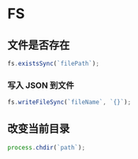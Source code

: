 # FS

## 文件是否存在

```js
fs.existsSync(`filePath`);
```

### 写入 JSON 到文件

```js
fs.writeFileSync(`fileName`, `{}`);
```

## 改变当前目录

```js
process.chdir(`path`);
```
